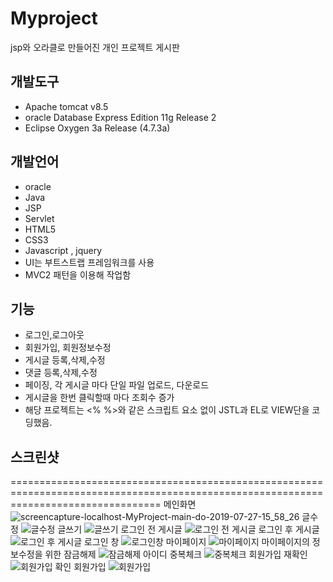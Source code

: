 # Myproject
jsp와 오라클로 만들어진 개인 프로젝트 게시판
## 개발도구
- Apache tomcat v8.5
- oracle Database Express Edition 11g Release 2
- Eclipse Oxygen 3a Release (4.7.3a)
## 개발언어
- oracle
- Java
- JSP
- Servlet
- HTML5
- CSS3
- Javascript , jquery
- UI는 부트스트랩 프레임워크를 사용
- MVC2 패턴을 이용해 작업함
## 기능
- 로그인,로그아웃
- 회원가입, 회원정보수정
- 게시글 등록,삭제,수정
- 댓글 등록,삭제,수정
- 페이징, 각 게시글 마다 단일 파일 업로드, 다운로드
- 게시글을 한번 클릭할때 마다 조회수 증가
- 해당 프로젝트는 <% %>와 같은 스크립트 요소 없이 JSTL과 EL로 VIEW단을 코딩했음.

## 스크린샷
======================================================================================================================================
메인화면
![screencapture-localhost-MyProject-main-do-2019-07-27-15_58_26](https://user-images.githubusercontent.com/41179431/61991283-0efd4c00-b089-11e9-9c24-e26a54e44824.png)
글수정
![글수정](https://user-images.githubusercontent.com/41179431/61991284-0efd4c00-b089-11e9-99ec-a965fb0f84aa.png)
글쓰기
![글쓰기](https://user-images.githubusercontent.com/41179431/61991285-0f95e280-b089-11e9-9351-de89adccd62c.png)
로그인 전 게시글
![로그인 전 게시글](https://user-images.githubusercontent.com/41179431/61991286-0f95e280-b089-11e9-88b1-81c4f90a9591.png)
로그인 후 게시글
![로그인 후 게시글](https://user-images.githubusercontent.com/41179431/61991287-0f95e280-b089-11e9-9c3a-736e4ede9160.png)
로그인 창
![로그인창](https://user-images.githubusercontent.com/41179431/61991288-102e7900-b089-11e9-88c0-20dee08deffd.png)
마이페이지
![마이페이지](https://user-images.githubusercontent.com/41179431/61991289-102e7900-b089-11e9-946a-6b4e49e2fe34.png)
마이페이지의 정보수정을 위한 잠금해제
![잠금해제](https://user-images.githubusercontent.com/41179431/61991290-10c70f80-b089-11e9-940c-f69320db4736.png)
아이디 중복체크
![중복체크](https://user-images.githubusercontent.com/41179431/61991291-10c70f80-b089-11e9-8a75-ad3033cf661a.png)
회원가입 재확인
![회원가입 확인](https://user-images.githubusercontent.com/41179431/61991292-10c70f80-b089-11e9-9600-9990ebe8b33f.png)
회원가입
![회원가입](https://user-images.githubusercontent.com/41179431/61991293-115fa600-b089-11e9-82b7-2eb4af92f809.png)
